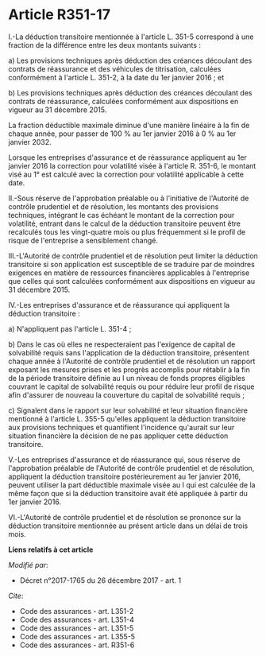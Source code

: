 # Article R351-17

I.-La déduction transitoire mentionnée à l'article L. 351-5 correspond à une fraction de la différence entre les deux
montants suivants :

a) Les provisions techniques après déduction des créances découlant des contrats de réassurance et des véhicules de
titrisation, calculées conformément à l'article L. 351-2, à la date du 1er janvier 2016 ; et

b) Les provisions techniques après déduction des créances découlant des contrats de réassurance, calculées conformément aux
dispositions en vigueur au 31 décembre 2015.

La fraction déductible maximale diminue d'une manière linéaire à la fin de chaque année, pour passer de 100 % au 1er janvier
2016 à 0 % au 1er janvier 2032.

Lorsque les entreprises d'assurance et de réassurance appliquent au 1er janvier 2016 la correction pour volatilité visée à
l'article R. 351-6, le montant visé au 1° est calculé avec la correction pour volatilité applicable à cette date.

II.-Sous réserve de l'approbation préalable ou à l'initiative de l'Autorité de contrôle prudentiel et de résolution, les
montants des provisions techniques, intégrant le cas échéant le montant de la correction pour volatilité, entrant dans le
calcul de la déduction transitoire peuvent être recalculés tous les vingt-quatre mois ou plus fréquemment si le profil de
risque de l'entreprise a sensiblement changé.

III.-L'Autorité de contrôle prudentiel et de résolution peut limiter la déduction transitoire si son application est
susceptible de se traduire par de moindres exigences en matière de ressources financières applicables à l'entreprise que
celles qui sont calculées conformément aux dispositions en vigueur au 31 décembre 2015.

IV.-Les entreprises d'assurance et de réassurance qui appliquent la déduction transitoire :

a) N'appliquent pas l'article L. 351-4 ;

b) Dans le cas où elles ne respecteraient pas l'exigence de capital de solvabilité requis sans l'application de la déduction
transitoire, présentent chaque année à l'Autorité de contrôle prudentiel et de résolution un rapport exposant les mesures
prises et les progrès accomplis pour rétablir à la fin de la période transitoire définie au I un niveau de fonds propres
éligibles couvrant le capital de solvabilité requis ou pour réduire leur profil de risque afin d'assurer de nouveau la
couverture du capital de solvabilité requis ;

c) Signalent dans le rapport sur leur solvabilité et leur situation financière mentionné à l'article L. 355-5 qu'elles
appliquent la déduction transitoire aux provisions techniques et quantifient l'incidence qu'aurait sur leur situation
financière la décision de ne pas appliquer cette déduction transitoire.

V.-Les entreprises d'assurance et de réassurance qui, sous réserve de l'approbation préalable de l'Autorité de contrôle
prudentiel et de résolution, appliquent la déduction transitoire postérieurement au 1er janvier 2016, peuvent utiliser la
part déductible maximale visée au I qui est calculée de la même façon que si la déduction transitoire avait été appliquée à
partir du 1er janvier 2016.

VI.-L'Autorité de contrôle prudentiel et de résolution se prononce sur la déduction transitoire mentionnée au présent article
dans un délai de trois mois.

**Liens relatifs à cet article**

_Modifié par_:

  - Décret n°2017-1765 du 26 décembre 2017 - art. 1

_Cite_:

  - Code des assurances - art. L351-2
  - Code des assurances - art. L351-4
  - Code des assurances - art. L351-5
  - Code des assurances - art. L355-5
  - Code des assurances - art. R351-6
